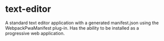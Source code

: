 # text-editor
A standard text editor application with a generated manifest.json using the WebpackPwaManifest plug-in. Has the ability to be installed as a progressive web application.
